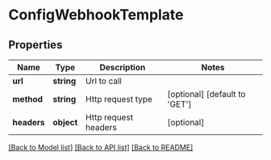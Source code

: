 # ConfigWebhookTemplate

## Properties
Name | Type | Description | Notes
------------ | ------------- | ------------- | -------------
**url** | **string** | Url to call | 
**method** | **string** | Http request type | [optional] [default to 'GET']
**headers** | **object** | Http request headers | [optional] 

[[Back to Model list]](../README.md#documentation-for-models) [[Back to API list]](../README.md#documentation-for-api-endpoints) [[Back to README]](../README.md)


